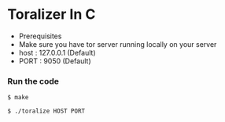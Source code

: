 # Toralizer In C

- Prerequisites
- Make sure you have tor server running locally on your server 
- host : 127.0.0.1  (Default)
- PORT : 9050       (Default)

### Run the code
```
$ make

$ ./toralize HOST PORT
```